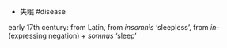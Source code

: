 - 失眠 #disease 

early 17th century: from Latin, from _insomnis_ ‘sleepless’, from _in-_ (expressing negation) + _somnus_ ‘sleep’